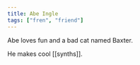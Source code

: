 ```yaml
---
title: Abe Ingle
tags: ["fren", "friend"]
---
```


Abe loves fun and a bad cat named Baxter.

He makes cool [[synths]].